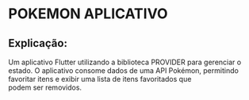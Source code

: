 # POKEMON APLICATIVO

## Explicação:
Um aplicativo Flutter utilizando a biblioteca PROVIDER para gerenciar o estado. O aplicativo consome dados de uma API Pokémon, permitindo favoritar itens e exibir uma lista de itens favoritados que podem ser removidos.
